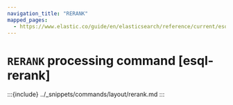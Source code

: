 ```yaml
---
navigation_title: "RERANK"
mapped_pages:
  - https://www.elastic.co/guide/en/elasticsearch/reference/current/esql-commands.html#esql-rerank
---
```


# `RERANK` processing command [esql-rerank]

:::{include} ../_snippets/commands/layout/rerank.md
:::
